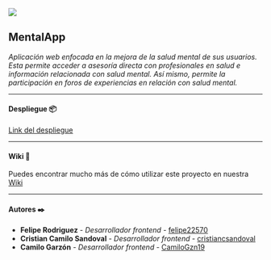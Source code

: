 ![](https://res.cloudinary.com/dcane9asx/image/upload/v1648484339/fire_es7hcc.png)

## MentalApp

_Aplicación web enfocada en la mejora de la salud mental de sus usuarios. Esta permite acceder a asesoría directa con profesionales en salud e información relacionada con salud mental. Así mismo, permite la participación en foros de experiencias en relación con salud mental._

---

#### Despliegue 📦

[Link del despliegue](http://nothing "Link del despliegue")

---

#### Wiki 📖

Puedes encontrar mucho más de cómo utilizar este proyecto en nuestra [Wiki](http://https://github.com/academia-geek/demo-day-projects-mentalapp/wiki "wiki")

---

#### Autores ✒️

-  **Felipe Rodriguez** - _Desarrollador frontend_ - [felipe22570](http://https://github.com/felipe22570 "felipe22570")
-  **Cristian Camilo Sandoval** - _Desarrollador frontend_ - [cristiancsandoval](http://https://github.com/cristiancsandoval "cristiancsandoval")
-  **Camilo Garzón** - _Desarrollador frontend_ - [CamiloGzn19](http://https://github.com/CamiloGzn19 "CamiloGzn19")
